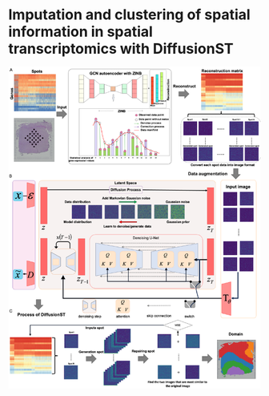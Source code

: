 # Imputation and clustering of spatial information in spatial transcriptomics with DiffusionST
![image](https://github.com/cuiyaxuan/DiffusionST/blob/main/workflow.png)
